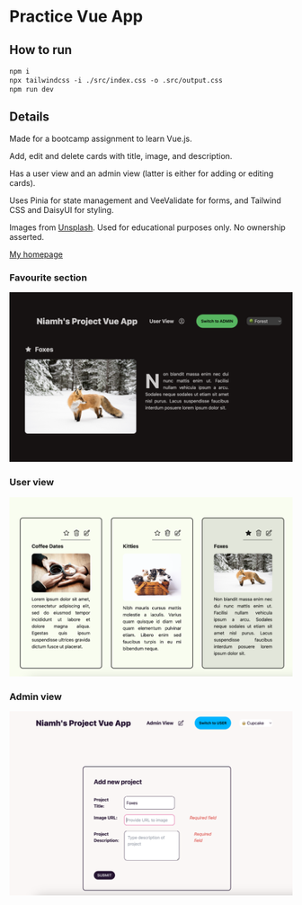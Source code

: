 # Practice Vue App

## How to run

```
npm i
npx tailwindcss -i ./src/index.css -o .src/output.css
npm run dev
```

## Details

Made for a bootcamp assignment to learn Vue.js.

Add, edit and delete cards with title, image, and description.

Has a user view and an admin view (latter is either for adding or editing cards).

Uses Pinia for state management and VeeValidate for forms, and Tailwind CSS and DaisyUI for styling.

Images from [Unsplash](https://unsplash.com/). Used for educational purposes only. No ownership asserted.

[My homepage](https://www.niamhdoyle.dev/)

### Favourite section

![Favourite section](/imgs/favourite.png)

### User view

![User view](/imgs/user_view.png)

### Admin view

![Admin view](/imgs/admin_view.png)
